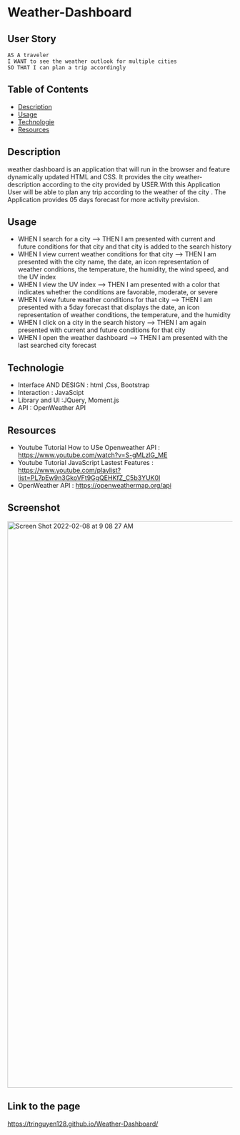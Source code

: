 # Weather-Dashboard

## User Story
```
AS A traveler
I WANT to see the weather outlook for multiple cities
SO THAT I can plan a trip accordingly
```
## Table of Contents

- [Description](#description)
- [Usage](#usage)
- [Technologie](#technologie)
- [Resources](#resources)

## Description
weather dashboard is an application that will run in the browser and feature dynamically updated HTML and CSS.
It provides the city  weather- description  according to the city provided by USER.With this Application User will be able to plan 
any trip according to the weather of the city . The Application provides 05 days forecast for more activity prevision.

## Usage
- WHEN I search for a city
--> THEN I am presented with current and future conditions for that city and that city is added to the search history
- WHEN I view current weather conditions for that city
--> THEN I am presented with the city name, the date, an icon representation of weather conditions, the temperature, the humidity, the wind speed, and the UV index
- WHEN I view the UV index
--> THEN I am presented with a color that indicates whether the conditions are favorable, moderate, or severe
- WHEN I view future weather conditions for that city
--> THEN I am presented with a 5day forecast that displays the date, an icon representation of weather conditions, the temperature, and the humidity
- WHEN I click on a city in the search history
--> THEN I am again presented with current and future conditions for that city
- WHEN I open the weather dashboard
--> THEN I am presented with the last searched city forecast

## Technologie
- Interface AND DESIGN : html ,Css, Bootstrap
- Interaction : JavaScipt
- Library and UI :JQuery, Moment.js
- API : OpenWeather API

## Resources
- Youtube Tutorial  How to USe Openweather API : https://www.youtube.com/watch?v=S-gMLzlG_ME
- Youtube Tutorial JavaScript Lastest Features : https://www.youtube.com/playlist?list=PL7pEw9n3GkoVFt9GgQEHKfZ_C5b3YUK0I
- OpenWeather API : https://openweathermap.org/api

## Screenshot
<img width="1269" alt="Screen Shot 2022-02-08 at 9 08 27 AM" src="https://user-images.githubusercontent.com/73785514/153042220-4ef5ac4f-7281-4437-b1b2-8b2a03bfcdb0.png">

## Link to the page
https://tringuyen128.github.io/Weather-Dashboard/


